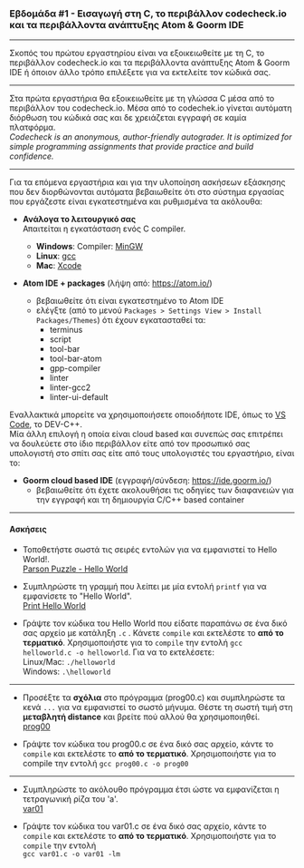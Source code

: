 ### Εβδομάδα #1 - Εισαγωγή στη C, το περιβάλλον codecheck.io και τα περιβάλλοντα ανάπτυξης Atom & Goorm IDE
___
Σκοπός του πρώτου εργαστηρίου είναι να εξοικειωθείτε με τη C, το περιβάλλον codecheck.io και τα περιβάλλοντα ανάπτυξης Atom & Goorm IDE ή όποιον άλλο τρόπο επιλέξετε για να εκτελείτε τον κώδικά σας.

___
Στα πρώτα εργαστήρια θα εξοικειωθείτε με τη γλώσσα C μέσα από το περιβάλλον του codecheck.io. Μέσα από το codechek.io γίνεται αυτόματη διόρθωση του κώδικά σας και δε χρειάζεται εγγραφή σε καμία πλατφόρμα.  
*Codecheck is an anonymous, author-friendly autograder. It is optimized for simple programming assignments that provide practice and build confidence.*

___
Για τα επόμενα εργαστήρια και για την υλοποίηση ασκήσεων εξάσκησης που δεν διορθώνονται αυτόματα βεβαιωθείτε ότι στο σύστημα εργασίας που εργάζεστε είναι εγκατεστημένα και ρυθμισμένα τα ακόλουθα:

* **Ανάλογα το λειτουργικό σας**  
Απαιτείται η εγκατάσταση ενός C compiler.
  * **Windows**:  Compiler: [MinGW](https://www.mingw-w64.org)
  * **Linux**: [gcc](https://www.geeksforgeeks.org/how-to-install-gcc-compiler-on-linux/)
  * **Mac**: [Xcode](https://apps.apple.com/us/app/xcode/id497799835?mt=12)


* **Atom IDE + packages** (λήψη από: https://atom.io/)
  * βεβαιωθείτε ότι είναι εγκατεστημένο το Atom IDE
  * ελέγξτε (από το μενού `Packages > Settings View > Install Packages/Themes`) ότι έχουν εγκατασταθεί τα:
    - terminus
    - script
    - tool-bar
    - tool-bar-atom
    - gpp-compiler
    - linter
    - linter-gcc2
    - linter-ui-default

Εναλλακτικά μπορείτε να χρησιμοποιήσετε οποιοδήποτε IDE, όπως το [VS Code](https://code.visualstudio.com), το DEV-C++.  
Μία άλλη επιλογή η οποία είναι cloud based και συνεπώς σας επιτρέπει να δουλεύετε στο ίδιο περιβάλλον είτε από τον προσωπικό σας υπολογιστή στο σπίτι σας είτε από τους υπολογιστές του εργαστήριο, είναι το:
* **Goorm cloud based IDE** (εγγραφή/σύνδεση: https://ide.goorm.io/)
  * βεβαιωθείτε ότι έχετε ακολουθήσει τις οδηγίες των διαφανειών για την εγγραφή και τη δημιουργία C/C++ based container


___
#### Ασκήσεις ####
* Τοποθετήστε σωστά τις σειρές εντολών για να εμφανιστεί το Hello World!.  
[Parson Puzzle - Hello World](https://codecheck.io/files/22100219085gl7uerlfbwgcd63ukxmz8ct9)

* Συμπληρώστε τη γραμμή που λείπει με μία εντολή `printf` για να εμφανίσετε το "Hello World".  
[Print Hello World](https://codecheck.io/files/22100219466et1rsi8zjxambwn1p0j0k6tf)

* Γράψτε τον κώδικα του Hello World που είδατε παραπάνω σε ένα δικό σας αρχείο με κατάληξη `.c` . Κάνετε `compile` και εκτελέστε το __από το τερματικό__. Χρησιμοποιήστε για το `compile` την εντολή `gcc helloworld.c -o helloworld`. Για να το εκτελέσετε:  
Linux/Mac: `./helloworld`  
Windows:  `.\helloworld`

---
* Προσέξτε τα **σχόλια** στο πρόγραμμα (prog00.c) και συμπληρώστε τα κενά `...` για να εμφανιστεί το σωστό μήνυμα. Θέστε τη σωστή τιμή στη **μεταβλητή distance** και βρείτε πού αλλού θα χρησιμοποιηθεί.  
[prog00](https://codecheck.io/files/22100220256a2qqj3kzh0bwh5vn25hdsih4)

* Γράψτε τον κώδικα του prog00.c σε ένα δικό σας αρχείο, κάντε το `compile` και εκτελέστε το __από το τερματικό__. Χρησιμοποιήστε για το compile την εντολή `gcc prog00.c -o prog00`

---
* Συμπληρώστε το ακόλουθο πρόγραμμα έτσι ώστε να εμφανίζεται η τετραγωνική ρίζα του 'a'.  
[var01](https://codecheck.io/files/22100220532r4xffy9zco9d0jy6ehwh6rj7)

* Γράψτε τον κώδικα του var01.c σε ένα δικό σας αρχείο, κάντε το `compile` και εκτελέστε το __από το τερματικό__. Χρησιμοποιήστε για το `compile` την εντολή  
`gcc var01.c -o var01 -lm`
